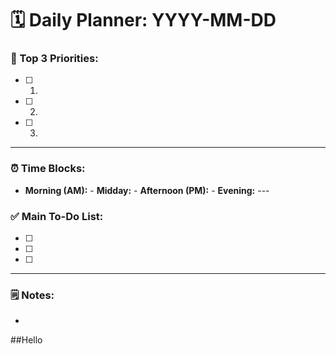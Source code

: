 # 🗓️ Daily Planner: YYYY-MM-DD

### 🎯 Top 3 Priorities:
- [ ] 1. 
- [ ] 2. 
- [ ] 3. 

---

### ⏰ Time Blocks:
- **Morning (AM):** - **Midday:** - **Afternoon (PM):** - **Evening:** ---

### ✅ Main To-Do List:
- [ ] 
- [ ] 
- [ ] 

---
### 🗒️ Notes:
-


##Hello